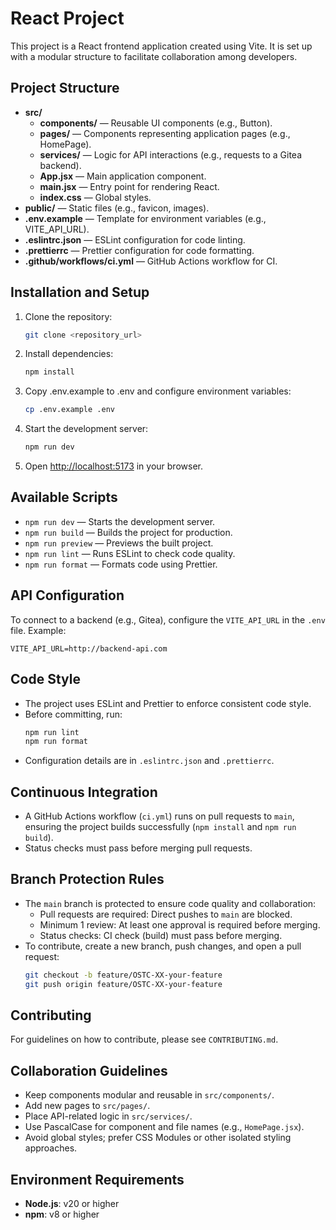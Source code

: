# React Project

This project is a React frontend application created using Vite. It is set up with a modular structure to facilitate collaboration among developers.

## Project Structure

- **src/**
  - **components/** — Reusable UI components (e.g., Button).
  - **pages/** — Components representing application pages (e.g., HomePage).
  - **services/** — Logic for API interactions (e.g., requests to a Gitea backend).
  - **App.jsx** — Main application component.
  - **main.jsx** — Entry point for rendering React.
  - **index.css** — Global styles.
- **public/** — Static files (e.g., favicon, images).
- **.env.example** — Template for environment variables (e.g., VITE_API_URL).
- **.eslintrc.json** — ESLint configuration for code linting.
- **.prettierrc** — Prettier configuration for code formatting.
- **.github/workflows/ci.yml** — GitHub Actions workflow for CI.

## Installation and Setup

1. Clone the repository:

   ```bash
   git clone <repository_url>
   ```

2. Install dependencies:

   ```bash
   npm install
   ```

3. Copy .env.example to .env and configure environment variables:

   ```bash
   cp .env.example .env
   ```

4. Start the development server:

   ```bash
   npm run dev
   ```

5. Open [http://localhost:5173](http://localhost:5173) in your browser.

## Available Scripts

- `npm run dev` — Starts the development server.
- `npm run build` — Builds the project for production.
- `npm run preview` — Previews the built project.
- `npm run lint` — Runs ESLint to check code quality.
- `npm run format` — Formats code using Prettier.

## API Configuration

To connect to a backend (e.g., Gitea), configure the `VITE_API_URL` in the `.env` file. Example:

```
VITE_API_URL=http://backend-api.com
```

## Code Style

- The project uses ESLint and Prettier to enforce consistent code style.
- Before committing, run:
  ```bash
  npm run lint
  npm run format
  ```
- Configuration details are in `.eslintrc.json` and `.prettierrc`.

## Continuous Integration

- A GitHub Actions workflow (`ci.yml`) runs on pull requests to `main`, ensuring the project builds successfully (`npm install` and `npm run build`).
- Status checks must pass before merging pull requests.

## Branch Protection Rules

- The `main` branch is protected to ensure code quality and collaboration:
  - Pull requests are required: Direct pushes to `main` are blocked.
  - Minimum 1 review: At least one approval is required before merging.
  - Status checks: CI check (build) must pass before merging.
- To contribute, create a new branch, push changes, and open a pull request:
  ```bash
  git checkout -b feature/OSTC-XX-your-feature
  git push origin feature/OSTC-XX-your-feature
  ```

## Contributing

For guidelines on how to contribute, please see `CONTRIBUTING.md`.

## Collaboration Guidelines

- Keep components modular and reusable in `src/components/`.
- Add new pages to `src/pages/`.
- Place API-related logic in `src/services/`.
- Use PascalCase for component and file names (e.g., `HomePage.jsx`).
- Avoid global styles; prefer CSS Modules or other isolated styling approaches.

## Environment Requirements

- **Node.js**: v20 or higher
- **npm**: v8 or higher
